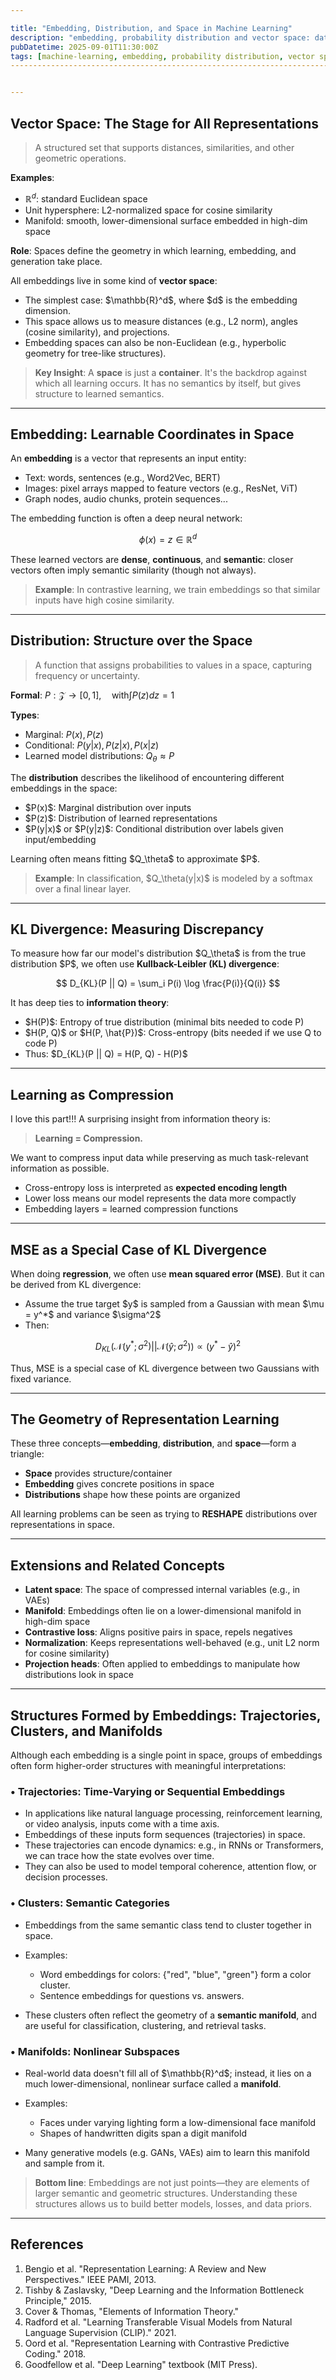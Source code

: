 ```yaml
---

title: "Embedding, Distribution, and Space in Machine Learning"
description: "embedding, probability distribution and vector space: data enters, gets mapped into a space, forms a distribution, and becomes the target of optimization."
pubDatetime: 2025-09-01T11:30:00Z
tags: [machine-learning, embedding, probability distribution, vector space, supervised-learning, unsupervised-learning, reinforcement-learning]
-----------------------------------------------------------------------------------------------------------------------


---
```


## Vector Space: The Stage for All Representations

> A structured set that supports distances, similarities, and other geometric operations.

**Examples**:

* $\mathbb{R}^d$: standard Euclidean space
* Unit hypersphere: L2-normalized space for cosine similarity
* Manifold: smooth, lower-dimensional surface embedded in high-dim space

**Role**:
Spaces define the geometry in which learning, embedding, and generation take place.

All embeddings live in some kind of **vector space**:

* The simplest case: \$\mathbb{R}^d\$, where \$d\$ is the embedding dimension.
* This space allows us to measure distances (e.g., L2 norm), angles (cosine similarity), and projections.
* Embedding spaces can also be non-Euclidean (e.g., hyperbolic geometry for tree-like structures).

> **Key Insight**: A **space** is just a **container**. It's the backdrop against which all learning occurs. It has no semantics by itself, but gives structure to learned semantics.

---

## Embedding: Learnable Coordinates in Space

An **embedding** is a vector that represents an input entity:

* Text: words, sentences (e.g., Word2Vec, BERT)
* Images: pixel arrays mapped to feature vectors (e.g., ResNet, ViT)
* Graph nodes, audio chunks, protein sequences...

The embedding function is often a deep neural network:

$$
\phi(x) = z \in \mathbb{R}^d
$$

These learned vectors are **dense**, **continuous**, and **semantic**: closer vectors often imply semantic similarity (though not always).

> **Example**: In contrastive learning, we train embeddings so that similar inputs have high cosine similarity.

---

## Distribution: Structure over the Space
> A function that assigns probabilities to values in a space, capturing frequency or uncertainty.

**Formal**:
$P: \mathcal{Z} \to [0,1], \quad \text{with} \int P(z) dz = 1$

**Types**:

* Marginal: $P(x), P(z)$
* Conditional: $P(y|x), P(z|x), P(x|z)$
* Learned model distributions: $Q_\theta \approx P$

The **distribution** describes the likelihood of encountering different embeddings in the space:

* \$P(x)\$: Marginal distribution over inputs
* \$P(z)\$: Distribution of learned representations
* \$P(y|x)\$ or \$P(y|z)\$: Conditional distribution over labels given input/embedding

Learning often means fitting \$Q\_\theta\$ to approximate \$P\$.

> **Example**: In classification, \$Q\_\theta(y|x)\$ is modeled by a softmax over a final linear layer.

---

## KL Divergence: Measuring Discrepancy

To measure how far our model's distribution \$Q\_\theta\$ is from the true distribution \$P\$, we often use **Kullback-Leibler (KL) divergence**:

$$
D_{KL}(P || Q) = \sum_i P(i) \log \frac{P(i)}{Q(i)}
$$

It has deep ties to **information theory**:

* \$H(P)\$: Entropy of true distribution (minimal bits needed to code P)
* \$H(P, Q)\$ or \$H(P, \hat{P})\$: Cross-entropy (bits needed if we use Q to code P)
* Thus: \$D\_{KL}(P || Q) = H(P, Q) - H(P)\$

---

## Learning as Compression
I love this part!!!
A surprising insight from information theory is:

> **Learning = Compression.**

We want to compress input data while preserving as much task-relevant information as possible.

* Cross-entropy loss is interpreted as **expected encoding length**
* Lower loss means our model represents the data more compactly
* Embedding layers = learned compression functions

---

## MSE as a Special Case of KL Divergence

When doing **regression**, we often use **mean squared error (MSE)**. But it can be derived from KL divergence:

* Assume the true target \$y\$ is sampled from a Gaussian with mean \$\mu = y^\*\$ and variance \$\sigma^2\$
* Then:

$$
D_{KL}(\mathcal{N}(y^*; \sigma^2) || \mathcal{N}(\hat{y}; \sigma^2)) \propto (y^* - \hat{y})^2
$$

Thus, MSE is a special case of KL divergence between two Gaussians with fixed variance.

---

## The Geometry of Representation Learning

These three concepts—**embedding**, **distribution**, and **space**—form a triangle:

* **Space** provides structure/container
* **Embedding** gives concrete positions in space
* **Distributions** shape how these points are organized

All learning problems can be seen as trying to **RESHAPE** distributions over representations in space.

---

## Extensions and Related Concepts

* **Latent space**: The space of compressed internal variables (e.g., in VAEs)
* **Manifold**: Embeddings often lie on a lower-dimensional manifold in high-dim space
* **Contrastive loss**: Aligns positive pairs in space, repels negatives
* **Normalization**: Keeps representations well-behaved (e.g., unit L2 norm for cosine similarity)
* **Projection heads**: Often applied to embeddings to manipulate how distributions look in space

---

##  Structures Formed by Embeddings: Trajectories, Clusters, and Manifolds

Although each embedding is a single point in space, groups of embeddings often form higher-order structures with meaningful interpretations:

### • Trajectories: Time-Varying or Sequential Embeddings

* In applications like natural language processing, reinforcement learning, or video analysis, inputs come with a time axis.
* Embeddings of these inputs form sequences (trajectories) in space.
* These trajectories can encode dynamics: e.g., in RNNs or Transformers, we can trace how the state evolves over time.
* They can also be used to model temporal coherence, attention flow, or decision processes.

### • Clusters: Semantic Categories

* Embeddings from the same semantic class tend to cluster together in space.
* Examples:

  * Word embeddings for colors: {"red", "blue", "green"} form a color cluster.
  * Sentence embeddings for questions vs. answers.
* These clusters often reflect the geometry of a **semantic manifold**, and are useful for classification, clustering, and retrieval tasks.

### • Manifolds: Nonlinear Subspaces

* Real-world data doesn't fill all of \$\mathbb{R}^d\$; instead, it lies on a much lower-dimensional, nonlinear surface called a **manifold**.
* Examples:

  * Faces under varying lighting form a low-dimensional face manifold
  * Shapes of handwritten digits span a digit manifold
* Many generative models (e.g. GANs, VAEs) aim to learn this manifold and sample from it.

> **Bottom line**: Embeddings are not just points—they are elements of larger semantic and geometric structures. Understanding these structures allows us to build better models, losses, and data priors.


---

## References

1. Bengio et al. "Representation Learning: A Review and New Perspectives." IEEE PAMI, 2013.
2. Tishby & Zaslavsky, "Deep Learning and the Information Bottleneck Principle," 2015.
3. Cover & Thomas, "Elements of Information Theory."
4. Radford et al. "Learning Transferable Visual Models from Natural Language Supervision (CLIP)." 2021.
5. Oord et al. "Representation Learning with Contrastive Predictive Coding." 2018.
6. Goodfellow et al. "Deep Learning" textbook (MIT Press).
